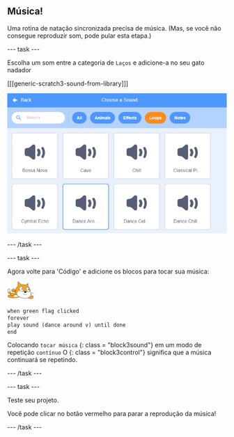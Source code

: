 ## Música!

Uma rotina de natação sincronizada precisa de música. (Mas, se você não consegue reproduzir som, pode pular esta etapa.)

--- task ---

Escolha um som entre a categoria de `Laços` e adicione-a no seu gato nadador

[[[generic-scratch3-sound-from-library]]]

![dance ao redor, com a música selecionada na biblioteca. ](images/swim-dance.png)

--- /task ---

--- task ---

Agora volte para 'Código' e adicione os blocos para tocar sua música:

![Gato nadador](images/swimmer-sprite.png)

```blocks3
when green flag clicked
forever
play sound (dance around v) until done
end
```

Colocando `tocar música` {: class = "block3sound"} em um modo de repetição `contínuo` O {: class = "block3control"} significa que a música continuará se repetindo.

--- /task ---

--- task ---

Teste seu projeto.

Você pode clicar no botão vermelho para parar a reprodução da música!

--- /task ---

